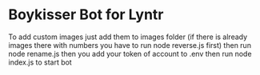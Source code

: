 # Boykisser Bot for Lyntr
To add custom images just add them to images folder (if there is already images there with numbers you have to run node reverse.js first) then run node rename.js then you add your token of account to .env then run node index.js to start bot